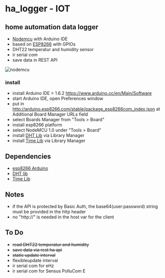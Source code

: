 # ha_logger - IOT
## home automation data logger

- [Nodemcu](http://nodemcu.com/index_en.html) with Arduino IDE
- based on [ESP8266](http://www.esp8266.com) with GPIOs
- DHT22 temperatur and humidity sensor
- ir serial com
- save data in REST API

![nodemcu](http://nodemcu.com/images/thumbnail/c1s.jpg_450x300.jpg)

### install

- install Arduino IDE > 1.6.2 https://www.arduino.cc/en/Main/Software
- start Arduino IDE, open Preferences window
- put in http://arduino.esp8266.com/stable/package_esp8266com_index.json at Additional Board Manager URLs field
- select Boards Manager from "Tools > Board"
- install esp8266 platform 
- select NodeMCU 1.0 under "Tools > Board"
- install [DHT Lib](https://github.com/adafruit/DHT-sensor-library) via Library Manager
- install [Time Lib](https://github.com/PaulStoffregen/Time) via Library Manager

## Dependencies
- [esp8266 Arduino](https://github.com/esp8266/Arduino)
- [DHT lib](https://github.com/adafruit/DHT-sensor-library)
- [Time Lib](https://github.com/PaulStoffregen/Time)

## Notes
- if the API is protected by Basic Auth, the base64(user:password) string must be provided in the http header
- no "http://" is needed in the host var for the client

## To Do
- ~~read DHT22 temperatur and humidity~~
- ~~save data via rest ha api~~
- ~~static update interval~~
- flexibleupdate interval
- ir serial com for eHz
- ir serial com for Sensus PolluCom E
